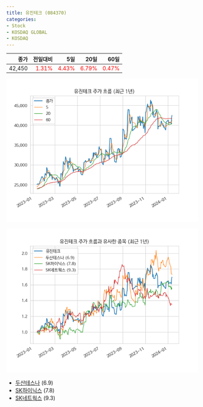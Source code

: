```yaml
---
title: 유진테크 (084370)
categories:
- Stock
- KOSDAQ GLOBAL
- KOSDAQ
---
```


|종가|전일대비|5일|20일|60일|
|---:|-------:|--:|---:|---:|
|42,450|<span style="color: red">1.31%</span>|<span style="color: red">4.43%</span>|<span style="color: red">6.79%</span>|<span style="color: red">0.47%</span>|


<!-- more -->

![084370](/assets/images/stock/084370.png)

![084370](/assets/images/stock/084370_sim.png)

- [두산테스나](/131970/) (6.9)
- [SK하이닉스](/000660/) (7.8)
- [SK네트웍스](/001740/) (9.3)